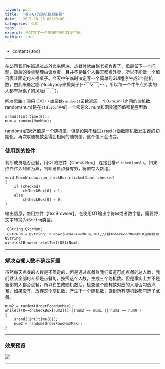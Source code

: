 ```yaml
---
layout: post
title:  "基于QT的随机数发生器"
date:   2017-10-23 00:00:00
categories: GUI
tags: C++
excerpt: 用QT写了一个简单的随机数发生器
mathjax: true
---
```

* content
{:toc}
---

在公司我们午饭通过点外卖来解决，点餐付款由张老板负责了，但是留下一个问题，饭后的餐桌整理由谁负责，且并不是每个人每天都点外卖，所以不能做一个值日表让固定的人擦桌子。今天中午临时决定写一个简单的GUI程序生成3个随机数，由此来确定哪个luckyboy来擦桌子(～￣▽￣)～ 。所以每一个中午点外卖的人都有擦桌子的风险(￣.￣)。 <br/>

解决思路：调用 C/C++库函数`random()`函数返回一个0~num-1之间的随机数. random(num)是在`stdlib.h`中的一个宏定义. num和函数返回值都是整型数.
```
srand((int)time(0));
num = random(NumMax);
```

random()的返还值是一个随机值，但是如果不经过`srand()`函数随机数发生器的初始化，再次取随机数会得到相同的随机值，这个值不会改变。

### 使用到的控件
判断成员是否点餐，用QT的控件【Check Box】,连接到槽`clicked(bool)`。如果控件传入的值为真，判断成员点餐有效，将值存入数组。
```
void MainWindow::on_checkBox_clicked(bool checked)
{
    if (checked)
        chCheckBox[0] = 1;
    else
        chCheckBox[0] = 0;
}
```

输出信息，使用控件【textBrowser】，在使用QT输出字符串或者数字是，需要将文本转换为`QString`类型。
```
 QString QStrNum;
 QStrNum = QString::number(OrderFoodNum,10);//将OrderFoodNum按10进制转为QString
ui->textBrowser->setText(QStrNum);
 ```

---

### 解决点餐人数不确定问题

虽然每天点餐的人数是不固定的，但是通过点餐群我们知道可能点餐的总人数，我们默认全部的人都是点餐的，按照这个人数，生成三个随机数。但是事实上并不是全部的人都会点餐，所以在生成随机数后，检查这个随机数对应的人是否勾选点餐，如果没有，放弃这个随机数，产生下一个随机数，直到所有随机数都勾选了点餐。

```
num2 = random(OrderFoodNumMax);
while(((0==chCheckBox[num2]))||(num2 == num1 || num2 == num0))
{
    srand((int)time(0));
    num2 = random(OrderFoodNumMax);
}
```



---

### 效果预览

![](http://owlypioka.bkt.clouddn.com/TIM%E5%9B%BE%E7%89%8720171023173358.png)

---
